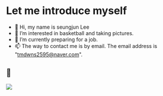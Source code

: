 # Let me introduce myself
- 👋 Hi, my name is seungjun Lee
- 👀 I’m interested in basketball and taking pictures.
- 🌱 I’m currently preparing for a job.
- 📫 The way to contact me is by email. The email address is "tmdwns2595@naver.com".

## :muscle:
<img src="https://img.shields.io/badge/Android-3DDC84?style=flat-square&logo=Android&logoColor=white"/>
